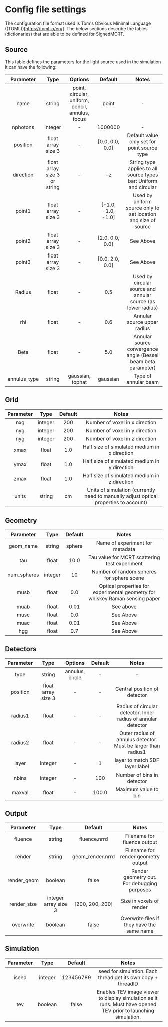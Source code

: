 # Config file settings

The configuration file format used is Tom's Obvious Minimal Language ((TOML))[https://toml.io/en/].
The below sections describe the tables (dictionaries) that are able to be defined for SignedMCRT.

## Source

This table defines the parameters for the light source used in the simulation it can have the following:

| Parameter | Type | Options | Default | Notes |
|:---------:|:----:|:-------:|:-------:|:----:|
| name | string | point, circular, uniform, pencil, annulus, focus | point | - |
| nphotons | integer | - | 1000000 | - |
| position | float array size 3 | - | [0.0, 0.0, 0.0] | Default value only set for point source type|
| direction | float array size 3 or string | - | -z | String type applies to all source types bar: Uniform and circular |
| point1 | float array size 3 | - | [-1.0, -1.0, -1.0] | Used by uniform source only to set location and size of source |
| point2 | float array size 3 | - | [2.0, 0.0, 0.0] | See Above |
| point3 | float array size 3 | - | [0.0, 2.0, 0.0] | See Above |
| Radius | float | - | 0.5 | Used by circular source and annular source (as lower radius) |
| rhi | float | - | 0.6 | Annular source upper radius |
| Beta | float | - | 5.0 | Annular source convergence angle (Bessel beam beta parameter) |
| annulus_type | string | gaussian, tophat | gaussian | Type of annular beam |

## Grid

| Parameter | Type | Default | Notes |
|:---------:|:----:|:-------:|:-----:|
| nxg | integer | 200 | Number of voxel in x direction |
| nyg | integer | 200 | Number of voxel in y direction |
| nyg | integer | 200 | Number of voxel in z direction |
| xmax | float | 1.0 | Half size of simulated medium in x direction |
| ymax | float | 1.0 | Half size of simulated medium in y direction |
| zmax | float | 1.0 | Half size of simulated medium in z direction |
| units | string | cm | Units of simulation (currently need to manually adjust optical properties to account) |

## Geometry

| Parameter | Type | Default | Notes |
|:---------:|:----:|:-------:|:-----:|
| geom_name | string | sphere | Name of experiment for metadata |
| tau | float | 10.0 | Tau value for MCRT scattering test experiment |
| num_spheres | integer | 10 | Number of random spheres for sphere scene |
| musb | float | 0.0 | Optical properties for experimental geometry for whiskey Raman sensing paper |
| muab | float | 0.01 | See above |
| musc | float | 0.0 | See Above |
| muac | float | 0.01 | See Above |
| hgg | float | 0.7 | See Above |


## Detectors

| Parameter | Type | Options | Default | Notes |
|:---------:|:----:|:-------:|:-------:|:----:|
| type | string | annulus, circle | - | - |
| position | float array size 3 | - | - | Central position of detector |
| radius1 | float | - | - | Radius of circular detector. Inner radius of annular detector |
| radius2 | float | - | - | Outer radius of annulus detector. Must be larger than radius1 |
| layer | integer | - | 1 | layer to match SDF layer label |
| nbins | integer | - | 100 | Number of bins in detector |
| maxval | float | - | 100.0 | Maximum value to bin |

## Output

| Parameter | Type | Default | Notes |
|:---------:|:----:|:-------:|:-----:|
| fluence | string | fluence.nrrd | Filename for fluence output |
| render | string | geom_render.nrrd | Filename for render geometry output |
| render_geom | boolean | false | Render geometry out. For debugging purposes |
| render_size | integer array size 3 | [200, 200, 200] | Size in voxels of render |
| overwrite | boolean | false | Overwrite files if they have the same name |

## Simulation

| Parameter | Type | Default | Notes |
|:---------:|:----:|:-------:|:-----:|
| iseed | integer | 123456789 | seed for simulation. Each thread get its own copy + threadID |
| tev | boolean | false | Enables TEV image viewer to display simulation as it runs. Must have opened TEV prior to launching simulation. |
